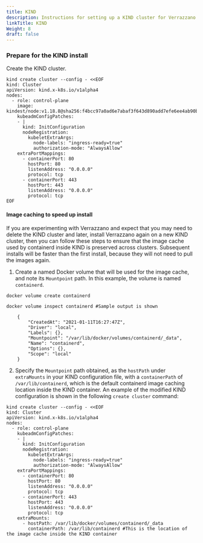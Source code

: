 ```yaml
---
title: KIND
description: Instructions for setting up a KIND cluster for Verrazzano
linkTitle: KIND
Weight: 8
draft: false
---
```


### Prepare for the KIND install


Create the KIND cluster.

```shell
kind create cluster --config - <<EOF
kind: Cluster
apiVersion: kind.x-k8s.io/v1alpha4
nodes:
  - role: control-plane
    image: kindest/node:v1.18.8@sha256:f4bcc97a0ad6e7abaf3f643d890add7efe6ee4ab90baeb374b4f41a4c95567eb
    kubeadmConfigPatches:
    - |
      kind: InitConfiguration
      nodeRegistration:
        kubeletExtraArgs:
          node-labels: "ingress-ready=true"
          authorization-mode: "AlwaysAllow"
    extraPortMappings:
      - containerPort: 80
        hostPort: 80
        listenAddress: "0.0.0.0"
        protocol: tcp
      - containerPort: 443
        hostPort: 443
        listenAddress: "0.0.0.0"
        protocol: tcp
EOF
```

#### Image caching to speed up install

If you are experimenting with Verrazzano and expect that you may need to delete the KIND cluster and later, install Verrazzano again on a new KIND cluster, then you can follow these steps to ensure that the image cache used by containerd inside KIND is preserved across clusters. Subsequent installs will be faster than the first install, because they will not need to pull the images again.

1. Create a named Docker volume that will be used for the image cache, and note its `Mountpoint` path. In this example, the volume is named `containerd`.  

```shell
docker volume create containerd

docker volume inspect containerd #Sample output is shown

    {
        "CreatedAt": "2021-01-11T16:27:47Z",
        "Driver": "local",
        "Labels": {},
        "Mountpoint": "/var/lib/docker/volumes/containerd/_data",
        "Name": "containerd",
        "Options": {},
        "Scope": "local"
    }
```

2. Specify the `Mountpoint` path obtained, as the `hostPath` under `extraMounts` in your KIND configuration file, with a `containerPath` of `/var/lib/containerd`, which is the default containerd image caching location inside the KIND container. An example of the modified KIND configuration is shown in the following `create cluster` command:

```shell
kind create cluster --config - <<EOF
kind: Cluster
apiVersion: kind.x-k8s.io/v1alpha4
nodes:
  - role: control-plane
    kubeadmConfigPatches:
    - |
      kind: InitConfiguration
      nodeRegistration:
        kubeletExtraArgs:
          node-labels: "ingress-ready=true"
          authorization-mode: "AlwaysAllow"
    extraPortMappings:
      - containerPort: 80
        hostPort: 80
        listenAddress: "0.0.0.0"
        protocol: tcp
      - containerPort: 443
        hostPort: 443
        listenAddress: "0.0.0.0"
        protocol: tcp
    extraMounts:
      - hostPath: /var/lib/docker/volumes/containerd/_data
        containerPath: /var/lib/containerd #This is the location of the image cache inside the KIND container

```

